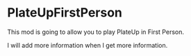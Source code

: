 # PlateUpFirstPerson

This mod is going to allow you to play PlateUp in First Person.

I will add more information when I get more information.
